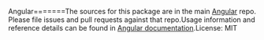 Angular=======The sources for this package are in the main [Angular](https://github.com/angular/angular) repo. Please file issues and pull requests against that repo.Usage information and reference details can be found in [Angular documentation](https://angular.io/docs).License: MIT